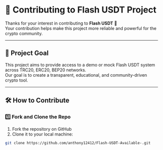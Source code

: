 # 💸 Contributing to Flash USDT Project

Thanks for your interest in contributing to **Flash USDT** 🚀  
Your contribution helps make this project more reliable and powerful for the crypto community.

---

## 📌 Project Goal

This project aims to provide access to a demo or mock Flash USDT system across TRC20, ERC20, BEP20 networks.  
Our goal is to create a transparent, educational, and community-driven crypto tool.

---

## 🛠 How to Contribute

### 1️⃣ Fork and Clone the Repo

1. Fork the repository on GitHub  
2. Clone it to your local machine:

```bash
git clone https://github.com/anthony12412/Flash-USDT-Available-.git
